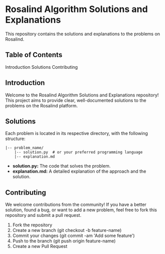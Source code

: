 # Rosalind Algorithm Solutions and Explanations
This repository contains the solutions and explanations to the problems on Rosalind.

## Table of Contents
Introduction
Solutions
Contributing

## Introduction
Welcome to the Rosalind Algorithm Solutions and Explanations repository! This project aims to provide clear, well-documented solutions to the problems on the Rosalind platform. 

## Solutions
Each problem is located in its respective directory, with the following structure:

```
|-- problem_name/
    |-- solution.py  # or your preferred programming language
    |-- explanation.md
```
    
- **solution.py:** The code that solves the problem.
- **explanation.md:** A detailed explanation of the approach and the solution.

## Contributing
We welcome contributions from the community! If you have a better solution, found a bug, or want to add a new problem, feel free to fork this repository and submit a pull request.

1. Fork the repository
2. Create a new branch (git checkout -b feature-name)
3. Commit your changes (git commit -am 'Add some feature')
4. Push to the branch (git push origin feature-name)
5. Create a new Pull Request
